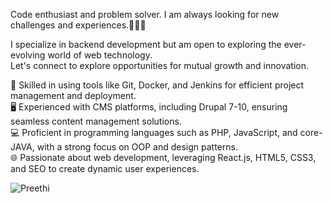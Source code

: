 Code enthusiast and problem solver.
I am always looking for new challenges and experiences.👩‍💻✨ </br>

I specialize in backend development but am open to exploring the ever-evolving world of web technology.</br>
Let's connect to explore opportunities for mutual growth and innovation.</br>

🔧 Skilled in using tools like Git, Docker, and Jenkins for efficient project management and deployment.</br>
🖥️ Experienced with CMS platforms, including Drupal 7-10, ensuring seamless content management solutions.</br>
💻 Proficient in programming languages such as PHP, JavaScript, and core-JAVA, with a strong focus on OOP and design patterns.</br>
🌐 Passionate about web development, leveraging React.js, HTML5, CSS3, and SEO to create dynamic user experiences.</br>

<p><img align="center" src="https://github-readme-streak-stats.herokuapp.com/?user=prethiee&" alt="Preethi" /></p>
